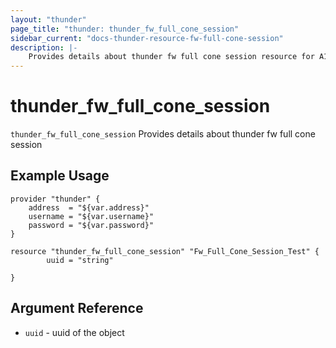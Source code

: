 ```yaml
---
layout: "thunder"
page_title: "thunder: thunder_fw_full_cone_session"
sidebar_current: "docs-thunder-resource-fw-full-cone-session"
description: |-
	Provides details about thunder fw full cone session resource for A10
---
```


# thunder\_fw\_full\_cone\_session

`thunder_fw_full_cone_session` Provides details about thunder fw full cone session
## Example Usage


```hcl
provider "thunder" {
    address  = "${var.address}"
    username = "${var.username}"  
    password = "${var.password}"
}

resource "thunder_fw_full_cone_session" "Fw_Full_Cone_Session_Test" {
        uuid = "string"
 
}

```

## Argument Reference

* `uuid` - uuid of the object
